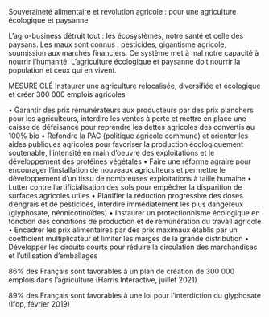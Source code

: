 Souveraineté alimentaire et révolution agricole : pour une agriculture écologique et paysanne

L’agro-business détruit tout : les écosystèmes, notre santé et celle des paysans. Les maux sont connus : pesticides, gigantisme agricole, soumission aux marchés financiers. Ce système met à mal notre capacité à nourrir l’humanité. L’agriculture écologique et paysanne doit nourrir la population et ceux qui en vivent.

MESURE CLÉ
Instaurer une agriculture relocalisée, diversifiée et écologique et créer 300 000 emplois agricoles

• Garantir des prix rémunérateurs aux producteurs par des prix planchers pour les agriculteurs, interdire les ventes à perte et mettre en place une caisse de défaisance pour reprendre les dettes agricoles des convertis au 100% bio
• Refondre la PAC (politique agricole commune) et orienter les aides publiques agricoles pour favoriser la production écologiquement soutenable, l’intensité en main d’oeuvre des exploitations et le développement des protéines végétales
• Faire une réforme agraire pour encourager l’installation de nouveaux agriculteurs et permettre le développement d’un tissu de nombreuses exploitations à taille humaine
• Lutter contre l’artificialisation des sols pour empêcher la disparition de surfaces agricoles utiles
• Planifier la réduction progressive des doses d’engrais et de pesticides, interdire immédiatement les plus dangereux (glyphosate, néonicotinoïdes)
• Instaurer un protectionnisme écologique en fonction des conditions de production et de rémunération du travail agricole
• Encadrer les prix alimentaires par des prix maximaux établis par un coefficient multiplicateur et limiter les marges de la grande distribution
• Développer les circuits courts pour réduire la circulation des marchandises et l’utilisation d’emballages

86% des Français sont favorables à un plan de création de 300 000 emplois dans l’agriculture (Harris Interactive, juillet 2021)

89% des Français sont favorables à une loi pour l’interdiction du glyphosate (Ifop, février 2019)